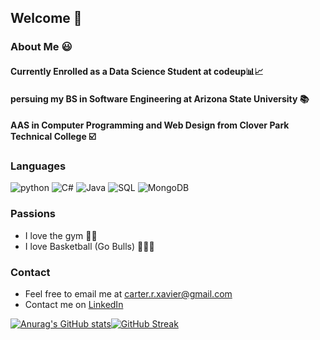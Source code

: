 ## Welcome 👋


### About Me 😃
#### Currently Enrolled as a Data Science Student at codeup📊📈
#### persuing my BS in Software Engineering at Arizona State University 📚
#### AAS in Computer Programming and Web Design from Clover Park Technical College ☑️

### Languages 
![python](https://img.shields.io/badge/Language-Python-yellow)
![C#](https://img.shields.io/badge/Language-CSharp-purple)
![Java](https://img.shields.io/badge/Language-Java-orange)
![SQL](https://img.shields.io/badge/Language-SQL-red)
![MongoDB](https://img.shields.io/badge/Language-MongoDB-green) 

### Passions
- I love the gym 🏋🏾 
- I love Basketball (Go Bulls) 🏀🐂🔴

### Contact 
- Feel free to email me at carter.r.xavier@gmail.com 
- Contact me on [LinkedIn](https://www.linkedin.com/in/xavier-carter-7b5b49165/)


[![Anurag's GitHub stats](https://github-readme-stats.vercel.app/api?username=carterrxavier&theme=gotham)](https://github.com/anuraghazra/github-readme-stats)[![GitHub Streak](http://github-readme-streak-stats.herokuapp.com?user=carterrxavier&theme=green_nur&hide_border=true)](https://git.io/streak-stats)


###
<!--
**carterrxavier/carterrxavier** is a ✨ _special_ ✨ repository because its `README.md` (this file) appears on your GitHub profile.


-->
